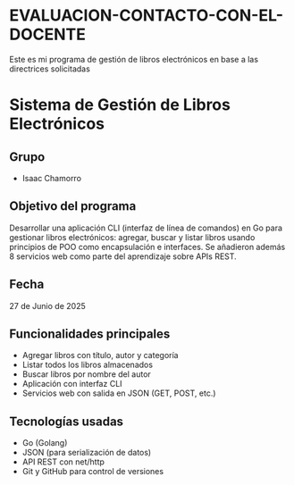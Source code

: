 # EVALUACION-CONTACTO-CON-EL-DOCENTE
Este es mi programa de gestión de libros electrónicos en base a las directrices solicitadas 
# Sistema de Gestión de Libros Electrónicos

##  Grupo
- Isaac Chamorro

## Objetivo del programa
Desarrollar una aplicación CLI (interfaz de línea de comandos) en Go para gestionar libros electrónicos: agregar, buscar y listar libros usando principios de POO como encapsulación e interfaces. Se añadieron además 8 servicios web como parte del aprendizaje sobre APIs REST.

## Fecha
27 de Junio de 2025

## Funcionalidades principales
- Agregar libros con título, autor y categoría
- Listar todos los libros almacenados
- Buscar libros por nombre del autor
- Aplicación con interfaz CLI
- Servicios web con salida en JSON (GET, POST, etc.)

## Tecnologías usadas
- Go (Golang)
- JSON (para serialización de datos)
- API REST con net/http
- Git y GitHub para control de versiones
